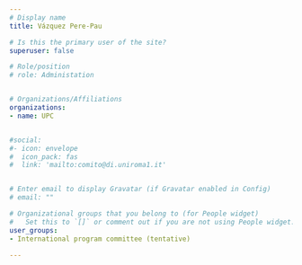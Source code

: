 ```yaml
---
# Display name
title: Vázquez Pere-Pau

# Is this the primary user of the site?
superuser: false

# Role/position
# role: Administation


# Organizations/Affiliations
organizations:
- name: UPC


#social:
#- icon: envelope
#  icon_pack: fas
#  link: 'mailto:comito@di.uniroma1.it'


# Enter email to display Gravatar (if Gravatar enabled in Config)
# email: ""

# Organizational groups that you belong to (for People widget)
#   Set this to `[]` or comment out if you are not using People widget.
user_groups:
- International program committee (tentative)

---
```

